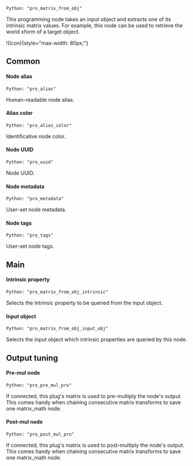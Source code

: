 `Python: "pro_matrix_from_obj"`

This programming node takes an input object and extracts one of its intrinsic matrix values. For example, this node can be used to retrieve the world xform of a target object.

!(Icon){style="max-width: 80px;"}

## Common

#### Node alias
`Python: "pro_alias"`

Human-readable node alias.

#### Alias color
`Python: "pro_alias_color"`

Identificative node color.

#### Node UUID
`Python: "pro_uuid"`

Node UUID.

#### Node metadata
`Python: "pro_metadata"`

User-set node metadata.

#### Node tags
`Python: "pro_tags"`

User-set node tags.

## Main

#### Intrinsic property
`Python: "pro_matrix_from_obj_intrinsic"`

Selects the intrinsic property to be queried from the input object.

#### Input object
`Python: "pro_matrix_from_obj_input_obj"`

Selects the input object which intrinsic properties are queried by this node.

## Output tuning

#### Pre-mul node
`Python: "pro_pre_mul_pro"`

If connected, this plug's matrix is used to pre-multiply the node's output. This comes handy when chaining consecutive matrix transforms to save one matrix_math node.

#### Post-mul node
`Python: "pro_post_mul_pro"`

If connected, this plug's matrix is used to post-multiply the node's output. This comes handy when chaining consecutive matrix transforms to save one matrix_math node.

